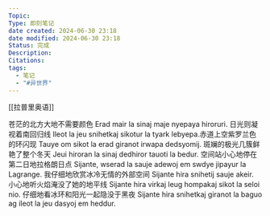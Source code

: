 ```yaml
---
Topic: 
Type: 即刻笔记
date created: 2024-06-30 23:18
date modified: 2024-06-30 23:18
Status: 完成
Description: 
Citations: 
tags:
  - 笔记
  - "#异世界"
---
```

[[拉普里奥语]]

苍茫的北方大地不需要颜色
Erad mair la sinaj maje nyepaya hiroruri.
日光则凝视着南回归线
Ileot la jeu snihetkaj sikotur la tyark lebyepa.
​赤道上空紫罗兰色的环闪现
Tauye om sikot la erad giranot irwapa dedsyomij. 
​斑斓的极光几簇鲜艳了整个冬天
Jeui hiroran la sinaj dedhiror tauoti la bedur.
空间站小心地停在第二日地拉格朗日点
Sijante, wserad la sauje adewoj em swdye jipayur la Lagrange.
我仔细地欣赏冰冷无情的外部空间
Sijante hira snihetij sauje akeir.
小心地听火焰淹没了她的地平线
Sijante hira virkaj leug hompakaj sikot la seloi nio.
​仔细地看冰环和阳光一起隐没于黑夜
Sijante hira snihetkaj giranot la baguo ag ileot la jeu dasyoj em heddur.